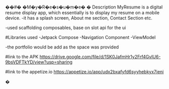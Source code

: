 ��#� �M�y�R�e�s�u�m�e�
�
Description 
MyResume is a digital resume display app, which essentially is to display my resume on a mobile device.
-it has a splash screen, About me section, Contact Section etc.

-used scaffolding composables, base on slot api for the ui

#Libraries used
-Jetpack Compose
-Navigation Component
-ViewModel


-the portfolio would be add as the space was provided

#link to the APK
https://drive.google.com/file/d/1SK0JafmHr1y2Frf4GvlU6-9bsVDFTkYD/view?usp=sharing

#link to the appetize.io
https://appetize.io/app/udx2bxafyfd6syyhebkyx7ieni


�
